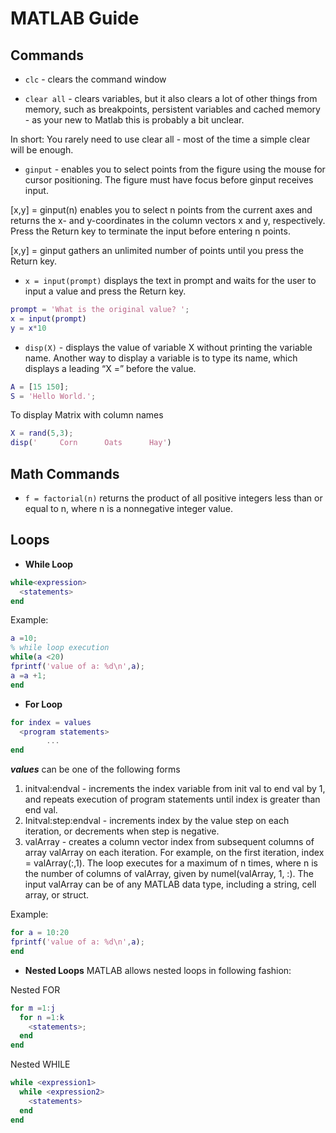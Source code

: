 # MATLAB Guide

## Commands
* `clc` - clears the command window

* `clear all` - clears variables, but it also clears a lot of other things from memory, such as breakpoints, persistent variables and cached memory - as your new to Matlab this is probably a bit unclear.

In short: You rarely need to use clear all - most of the time a simple clear will be enough.

* `ginput` - enables you to select points from the figure using the mouse for cursor positioning. The figure must have focus before ginput receives input.

[x,y] = ginput(n) enables you to select n points from the current axes and returns the x- and y-coordinates in the column vectors x and y, respectively. Press the Return key to terminate the input before entering n points.

[x,y] = ginput gathers an unlimited number of points until you press the Return key.

* `x = input(prompt)` displays the text in prompt and waits for the user to input a value and press the Return key.

```MATLAB
prompt = 'What is the original value? ';
x = input(prompt)
y = x*10
```
* `disp(X)` - displays the value of variable X without printing the variable name. Another way to display a variable is to type its name, which displays a leading “X =” before the value.

```MATLAB
A = [15 150];
S = 'Hello World.';
```
To display Matrix with column names

```MATLAB
X = rand(5,3);
disp('     Corn      Oats      Hay')
```

## Math Commands
* `f = factorial(n)` returns the product of all positive integers less than or equal to n, where n is a nonnegative integer value.

## Loops

* __While Loop__
```MATLAB
while<expression>
  <statements>
end
```
Example:

```MATLAB
a =10;
% while loop execution
while(a <20)
fprintf('value of a: %d\n',a);
a =a +1;
end
```
* __For Loop__
```MATLAB
for index = values
  <program statements>
        ...
end
```
___values___ can be one of the following forms

1. initval:endval - increments the index variable from init val to end val by 1, and repeats execution of program statements until index is greater than end val.
2. Initval:step:endval - increments index by the value step on each iteration, or decrements when step is negative.
3. valArray - creates a column vector index from subsequent columns of array valArray on each iteration. For example, on the first iteration, index = valArray(:,1). The loop executes for a maximum of n times, where n is the number of columns of valArray, given by numel(valArray, 1, :). The input valArray can be of any MATLAB data type, including a string, cell array, or struct.

Example:
```MATLAB
for a = 10:20
fprintf('value of a: %d\n',a);
end
```
* __Nested Loops__
MATLAB allows nested loops in following fashion:

Nested FOR
```MATLAB
for m =1:j
  for n =1:k
    <statements>;
  end
end
```

Nested WHILE
```MATLAB
while <expression1>
  while <expression2>
    <statements>
  end
end
```

